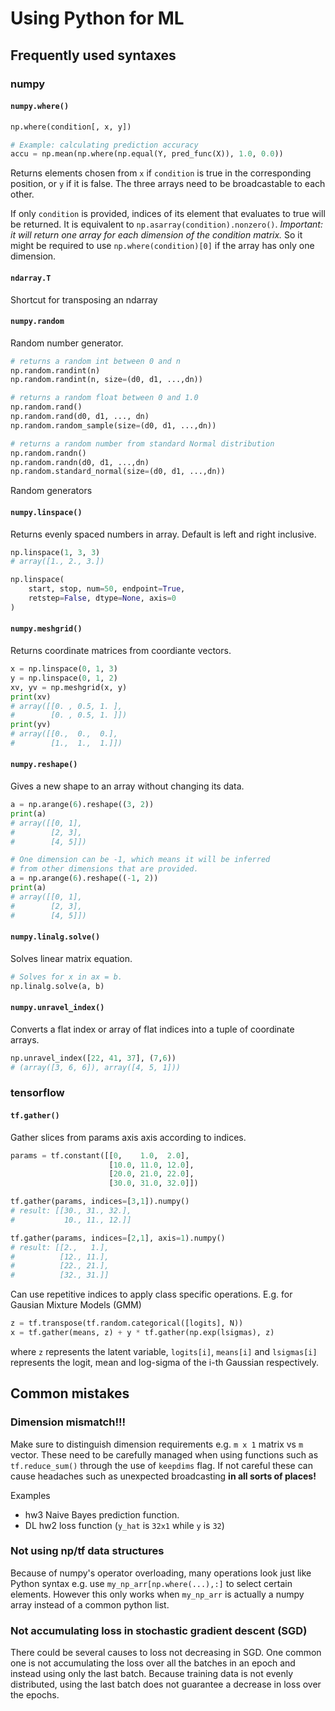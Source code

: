 # Using Python for ML

## Frequently used syntaxes

### numpy
#### `numpy.where()`
```python
np.where(condition[, x, y])

# Example: calculating prediction accuracy
accu = np.mean(np.where(np.equal(Y, pred_func(X)), 1.0, 0.0))
```
Returns elements chosen from `x` if `condition` is true in the corresponding position, or `y` if it is false. The three arrays need to be broadcastable to each other.

If only `condition` is provided, indices of its element that evaluates to true will be returned. It is equivalent to `np.asarray(condition).nonzero()`. *Important: it will return one array for each dimension of the condition matrix.* So it might be required to use `np.where(condition)[0]` if the array has only one dimension.

#### `ndarray.T`
Shortcut for transposing an ndarray

#### `numpy.random`
Random number generator.
```python
# returns a random int between 0 and n
np.random.randint(n)
np.random.randint(n, size=(d0, d1, ...,dn))

# returns a random float between 0 and 1.0
np.random.rand()
np.random.rand(d0, d1, ..., dn)
np.random.random_sample(size=(d0, d1, ...,dn))

# returns a random number from standard Normal distribution
np.random.randn()
np.random.randn(d0, d1, ...,dn)
np.random.standard_normal(size=(d0, d1, ...,dn))
```
Random generators

#### `numpy.linspace()`
Returns evenly spaced numbers in array. Default is left and right inclusive.

```python
np.linspace(1, 3, 3)
# array([1., 2., 3.])

np.linspace(
    start, stop, num=50, endpoint=True, 
    retstep=False, dtype=None, axis=0
)
```
#### `numpy.meshgrid()`
Returns coordinate matrices from coordiante vectors.
```python
x = np.linspace(0, 1, 3)
y = np.linspace(0, 1, 2)
xv, yv = np.meshgrid(x, y)
print(xv)
# array([[0. , 0.5, 1. ],
#        [0. , 0.5, 1. ]])
print(yv)
# array([[0.,  0.,  0.],
#        [1.,  1.,  1.]])
```

#### `numpy.reshape()`
Gives a new shape to an array without changing its data.
```python
a = np.arange(6).reshape((3, 2))
print(a)
# array([[0, 1],
#        [2, 3],
#        [4, 5]])

# One dimension can be -1, which means it will be inferred
# from other dimensions that are provided.
a = np.arange(6).reshape((-1, 2))
print(a)
# array([[0, 1],
#        [2, 3],
#        [4, 5]])
```

#### `numpy.linalg.solve()`
Solves linear matrix equation.

```python
# Solves for x in ax = b.
np.linalg.solve(a, b)
```

#### `numpy.unravel_index()`
Converts a flat index or array of flat indices into a tuple of coordinate arrays.

```python
np.unravel_index([22, 41, 37], (7,6))
# (array([3, 6, 6]), array([4, 5, 1]))
```

### tensorflow

#### `tf.gather()`

Gather slices from params axis axis according to indices.

```python
params = tf.constant([[0,    1.0,  2.0],
                      [10.0, 11.0, 12.0],
                      [20.0, 21.0, 22.0],
                      [30.0, 31.0, 32.0]])

tf.gather(params, indices=[3,1]).numpy()
# result: [[30., 31., 32.],
#           10., 11., 12.]]

tf.gather(params, indices=[2,1], axis=1).numpy()
# result: [[2.,   1.],
#          [12., 11.],
#          [22., 21.],
#          [32., 31.]]
```

Can use repetitive indices to apply class specific operations. E.g. for Gausian Mixture Models (GMM)
```python
z = tf.transpose(tf.random.categorical([logits], N))
x = tf.gather(means, z) + y * tf.gather(np.exp(lsigmas), z)
```
where `z` represents the latent variable, `logits[i]`, `means[i]` and `lsigmas[i]` represents the logit, mean and log-sigma of the i-th Gaussian respectively.

## Common mistakes

### Dimension mismatch!!!

Make sure to distinguish dimension requirements e.g. `m x 1` matrix vs `m` vector. These need to be carefully managed when using functions such as `tf.reduce_sum()` through the use of `keepdims` flag. If not careful these can cause headaches such as unexpected broadcasting **in all sorts of places!**

Examples
- hw3 Naive Bayes prediction function.
- DL hw2 loss function (`y_hat` is `32x1` while `y` is `32`)

### Not using np/tf data structures

Because of numpy's operator overloading, many operations look just like Python syntax e.g. use `my_np_arr[np.where(...),:]` to select certain elements. However this only works when `my_np_arr` is actually a numpy array instead of a common python list.

### Not accumulating loss in stochastic gradient descent (SGD)

There could be several causes to loss not decreasing in SGD. One common one is not accumulating the loss over all the batches in an epoch and instead using only the last batch. Because training data is not evenly distributed, using the last batch does not guarantee a decrease in loss over the epochs.